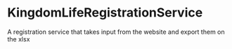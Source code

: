 # KingdomLifeRegistrationService
A registration service that takes input from the website and export them on the xlsx 
